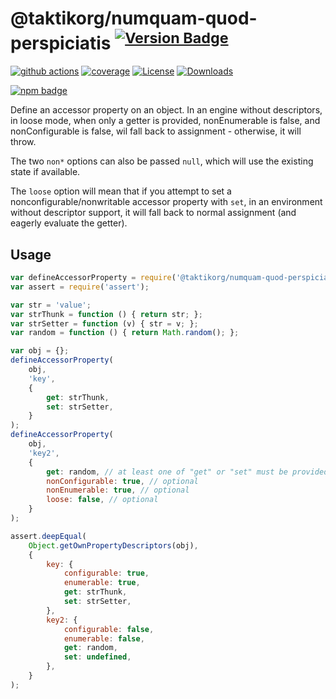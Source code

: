 # @taktikorg/numquam-quod-perspiciatis <sup>[![Version Badge][npm-version-svg]][package-url]</sup>

[![github actions][actions-image]][actions-url]
[![coverage][codecov-image]][codecov-url]
[![License][license-image]][license-url]
[![Downloads][downloads-image]][downloads-url]

[![npm badge][npm-badge-png]][package-url]

Define an accessor property on an object. In an engine without descriptors, in loose mode, when only a getter is provided, nonEnumerable is false, and nonConfigurable is false, wil fall back to assignment - otherwise, it will throw.

The two `non*` options can also be passed `null`, which will use the existing state if available.

The `loose` option will mean that if you attempt to set a nonconfigurable/nonwritable accessor property with `set`, in an environment without descriptor support, it will fall back to normal assignment (and eagerly evaluate the getter).

## Usage

```javascript
var defineAccessorProperty = require('@taktikorg/numquam-quod-perspiciatis');
var assert = require('assert');

var str = 'value';
var strThunk = function () { return str; };
var strSetter = function (v) { str = v; };
var random = function () { return Math.random(); };

var obj = {};
defineAccessorProperty(
	obj,
	'key',
	{
		get: strThunk,
		set: strSetter,
	}
);
defineAccessorProperty(
	obj,
	'key2',
	{
		get: random, // at least one of "get" or "set" must be provided
		nonConfigurable: true, // optional
		nonEnumerable: true, // optional
		loose: false, // optional
	}
);

assert.deepEqual(
	Object.getOwnPropertyDescriptors(obj),
	{
		key: {
			configurable: true,
			enumerable: true,
			get: strThunk,
			set: strSetter,
		},
		key2: {
			configurable: false,
			enumerable: false,
			get: random,
			set: undefined,
		},
	}
);
```

[package-url]: https://npmjs.org/package/@taktikorg/numquam-quod-perspiciatis
[npm-version-svg]: https://versionbadg.es/ljharb/@taktikorg/numquam-quod-perspiciatis.svg
[deps-svg]: https://david-dm.org/ljharb/@taktikorg/numquam-quod-perspiciatis.svg
[deps-url]: https://david-dm.org/ljharb/@taktikorg/numquam-quod-perspiciatis
[dev-deps-svg]: https://david-dm.org/ljharb/@taktikorg/numquam-quod-perspiciatis/dev-status.svg
[dev-deps-url]: https://david-dm.org/ljharb/@taktikorg/numquam-quod-perspiciatis#info=devDependencies
[npm-badge-png]: https://nodei.co/npm/@taktikorg/numquam-quod-perspiciatis.png?downloads=true&stars=true
[license-image]: https://img.shields.io/npm/l/@taktikorg/numquam-quod-perspiciatis.svg
[license-url]: LICENSE
[downloads-image]: https://img.shields.io/npm/dm/@taktikorg/numquam-quod-perspiciatis.svg
[downloads-url]: https://npm-stat.com/charts.html?package=@taktikorg/numquam-quod-perspiciatis
[codecov-image]: https://codecov.io/gh/ljharb/@taktikorg/numquam-quod-perspiciatis/branch/main/graphs/badge.svg
[codecov-url]: https://app.codecov.io/gh/ljharb/@taktikorg/numquam-quod-perspiciatis/
[actions-image]: https://img.shields.io/endpoint?url=https://github-actions-badge-u3jn4tfpocch.runkit.sh/ljharb/@taktikorg/numquam-quod-perspiciatis
[actions-url]: https://github.com/taktikorg/numquam-quod-perspiciatis/actions
